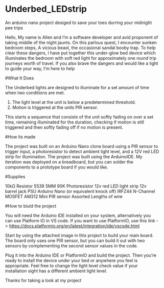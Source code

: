 # Underbed_LEDstrip
An arduino nano project desiged to save your toes durring your midnight pee trips

Hello, My name is Allen and I’m a software developer and avid proponent of taking middle of the night jaunts. On this parlous quest, I encounter sunken bedroom steps, A vicious beast, the occasional sandal booby trap. To help clear these dangers, I have put together this under-glow bed device which illuminates the bedroom with soft red light for approximately one round trip journeys worth of travel. If you also brave the dangers and would like a light to guide your way, I’m here to help

#What It Does

The Underbed lights are designed to illuminate for a set amount of time when two conditions are met.
1. The light level at the unit is below a predetermined threshold.
2. Motion is triggered at the units PIR sensor.

This starts a sequence that consists of the unit softly fading on over a set time, remaining illuminated for the duration, checking if motion is still triggered and then softly fading off if no motion is present.

#How its made

The project was built on an Arduino Nano clone board using a PIR sensor to trigger input, a photoresistor to detect ambient light level, and a 12V red LED strip for illumination. The project was built using the ArduinoIDE. My iteration was deployed on a breadboard, but you can solder the components to a prototype board if you would like. 

#Supplies

10kΩ Resistor
5539 5MM 90K Photoresistor
12v red LED light strip
12v barrel jack PSU
Arduino Nano (or equivalent knock off)
IRFZ44 N-Channel MOSFET
AM312 Mini PIR sensor
Assorted Lengths of wire

#How to biuld the project

You will need the Arduino IDE installed on your system, alternatively you can use Platform IO in VS code. If you want to use PlatformIO, use this link -> https://docs.platformio.org/en/latest/integration/ide/vscode.html

Start by using the attached image in this project to build your main board. The board only uses one PIR sensor, but you can build it out with two sensors by complementing the second sensor values in the code.

Plug it into the Arduino IDE or PlatformIO and build the project. Then you’re ready to install the device under your bed or anywhere you feel is appropriate. Feel free to change the light level check value if your installation sight has a different ambient light level.

Thanks for taking a look at my project
